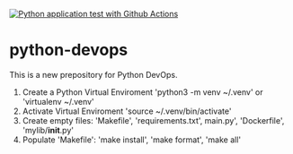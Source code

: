 [![Python application test with Github Actions](https://github.com/leandrohvieira/python-devops/actions/workflows/devops.yml/badge.svg)](https://github.com/leandrohvieira/python-devops/actions/workflows/devops.yml)


# python-devops
This is a new prepository for Python DevOps.


1. Create a Python Virtual Enviroment 'python3 -m venv ~/.venv' or 'virtualenv ~/.venv'
2. Activate Virtual Enviroment 'source ~/.venv/bin/activate'
3. Create empty files: 'Makefile', 'requirements.txt', main.py', 'Dockerfile', 'mylib/__init__.py'
4. Populate 'Makefile': 'make install', 'make format', 'make all'
